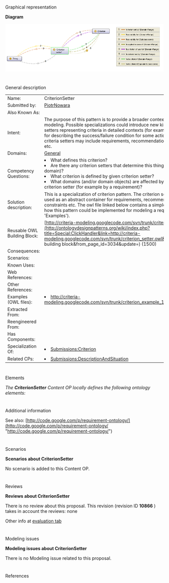 # 

 Graphical representation



__Diagram__ 





[![Image:Criterion setter.png](./Criterion_setter.png)](../Image/Criterion_setter.png.md "Image:Criterion setter.png")





# 

 General description




|  |  |
| --- | --- |
|  Name:  |  CriterionSetter  |
|  Submitted by:  | [PiotrNowara](../User/PiotrNowara.md "User:PiotrNowara")  |
|  Also Known As:  |  |
|  Intent:  |  The purpose of this pattern is to provide a broader context for criteria modeling. Possible specializations could introduce new kinds of criteria setters representing criteria in detailed contexts (for example: a pattern for describing the success/failure condition for some actions). Possible criteria setters may include requirements, recommendations, constraints etc.  |
|  Domains:  | [General](../Community/General.md "Community:General")  |
|  Competency Questions:  | <li>       What defines this criterion?      </li><li>       Are there any criterion setters that determine this thing (or this domain)?      </li><li>       What criterion is defined by given criterion setter?      </li><li>       What domains (and/or domain objects) are affected by a given criterion setter (for example by a requirement)?      </li> |
|  Solution description:  |  This is a specialization of criterion pattern. The criterion setter can be used as an abstract container for requirements, recommendations, constraints etc. The owl file linked below contains a simple example of how this pattern could be implemented for modeling a requirement (see 'Examples').  |
|  Reusable OWL Building Block:  | [http://criteria-modeling.googlecode.com/svn/trunk/criterion\_setter.owl](http://ontologydesignpatterns.org/wiki/index.php?title=Special:ClickHandler&link=http://criteria-modeling.googlecode.com/svn/trunk/criterion_setter.owl&message=OWL building block&from_page_id=3034&update=)  (1500)  |
|  Consequences:  |  |
|  Scenarios:  |  |
|  Known Uses:  |  |
|  Web References:  |  |
|  Other References:  |  |
|  Examples (OWL files):  | <li><a class="external free" href="http://criteria-modeling.googlecode.com/svn/trunk/criterion_example_1.owl" rel="nofollow" title="http://criteria-modeling.googlecode.com/svn/trunk/criterion_example_1.owl">        http://criteria-modeling.googlecode.com/svn/trunk/criterion_example_1.owl       </a></li> |
|  Extracted From:  |  |
|  Reengineered From:  |  |
|  Has Components:  |  |
|  Specialization Of:  | <li><a href="../Criterion/Criterion.md" title="Submissions:Criterion">        Submissions:Criterion       </a></li> |
|  Related CPs:  | <li><a href="../DescriptionAndSituation/DescriptionAndSituation.md" title="Submissions:DescriptionAndSituation">        Submissions:DescriptionAndSituation       </a></li> |



  





# 

 Elements



_The
 __CriterionSetter__ 
 Content OP locally defines the following ontology elements:_ 




# 

 Additional information



 See also:
 [http://code.google.com/p/requirement-ontology/](http://code.google.com/p/requirement-ontology/ "http://code.google.com/p/requirement-ontology/") 




# 

 Scenarios




__Scenarios about CriterionSetter__ 


 No scenario is added to this Content OP.
 




# 

 Reviews




__Reviews about CriterionSetter__ 


 There is no review about this proposal.
This revision (revision ID
 __10866__ 
 ) takes in account the reviews: none
 



 Other info at
 [evaluation tab](http://ontologydesignpatterns.org/wiki/index.php?title=Submissions:CriterionSetter&action=evaluation "http://ontologydesignpatterns.org/wiki/index.php?title=Submissions:CriterionSetter&action=evaluation") 





  





# 

 Modeling issues




__Modeling issues about CriterionSetter__ 


 There is no Modeling issue related to this proposal.
 




  





# 

 References